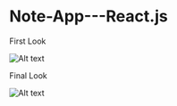 # Note-App---React.js

First Look

![Alt text](/../master/public/images/First-Look.PNG?raw=true "The first look of my App")

Final Look

![Alt text](/../master/public/images/Final-Look.PNG?raw=true "The final look")
